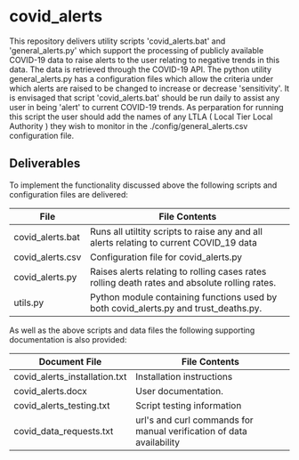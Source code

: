 # covid_alerts

This repository delivers utility scripts 'covid_alerts.bat' and 'general_alerts.py' which support
the processing of publicly available COVID-19 data to raise alerts to the user relating to negative 
trends in this data. The data is retrieved through the COVID-19 API. The python utility general_alerts.py 
has a configuration files which allow the criteria under which alerts are raised to be changed to increase 
or decrease 'sensitivity'. It is envisaged that script 'covid_alerts.bat' should be run daily to assist any 
user in being 'alert' to current COVID-19 trends.  As perparation for running this script
the user should add the names of any LTLA ( Local Tier Local Authority ) they wish to monitor in the 
./config/general_alerts.csv configuration file.

Deliverables
------------
To implement the functionality discussed above the following scripts and configuration files are delivered:

File | File Contents
------------- | -------------
covid_alerts.bat | Runs all utiltity scripts to raise any and all alerts relating to current COVID_19 data
covid_alerts.csv | Configuration file for covid_alerts.py
covid_alerts.py | Raises alerts relating to rolling cases rates rolling death rates and absolute rolling rates.
utils.py | Python module containing functions used by both covid_alerts.py and trust_deaths.py. 

As well as the above scripts and data files the following supporting documentation is also provided:

Document File | File Contents
------------- | -------------
covid_alerts_installation.txt | Installation instructions
covid_alerts.docx | User documentation.
covid_alerts_testing.txt | Script testing information
covid_data_requests.txt | url's and curl commands for manual verification of data availability